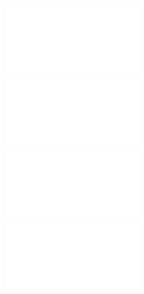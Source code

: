 ![@](steps/_.fa3ad648.md)

![@](steps/_.70b30df5.md)

![@](steps/prompt.2e341510.md)

![@](steps/_.2c5b32e6.md)